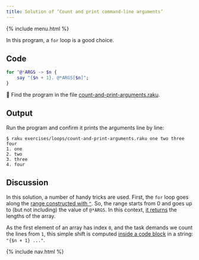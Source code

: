 ```yaml
---
title: Solution of ‘Count and print command-line arguments’
---
```


{% include menu.html %}

In this program, a `for` loop is a good choice.

## Code

```raku
for ^@*ARGS -> $n {
    say "{$n + 1}. @*ARGS[$n]";
}
```

🦋 Find the program in the file [count-and-print-arguments.raku](https://github.com/ash/raku-course/blob/master/exercises/loops/count-and-print-arguments.raku).

## Output

Run the program and confirm it prints the arguments line by line:

```console
$ raku exercises/loops/count-and-print-arguments.raku one two three four
1. one
2. two
3. three
4. four
```

## Discussion

In this solution, a number of handy tricks are used. First, the `for` loop goes along the [range constructed with `^`](/raku-course/essentials/positionals/ranges#excluding-edges). So, the range starts from 0 and goes up to (but not including) the value of `@*ARGS`. In this context, [it returns](/raku-course/essentials/positionals/arrays#size) the lengths of the array.

As the first element of an array has index `0`, and the task demands we count the lines from `1`, this simple shift is computed [inside a code block](/raku-course/essentials/strings/code-interpolation) in a string: `"{$n + 1} ..."`.

{% include nav.html %}
